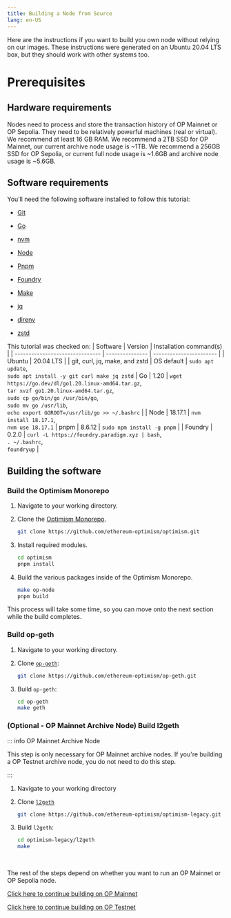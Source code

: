 ```yaml
---
title: Building a Node from Source
lang: en-US
---
```


Here are the instructions if you want to build you own node without relying on our images. These instructions were generated on an Ubuntu 20.04 LTS box, but they should work with other systems too.

# Prerequisites

## Hardware requirements

Nodes need to process and store the transaction history of OP Mainnet or OP Sepolia. They need to be relatively powerful machines (real or virtual). We recommend at least 16 GB RAM. We recommend a 2TB SSD for OP Mainnet, our current archive node usage is ~1TB. We recommend a 256GB SSD for OP Sepolia, or current full node usage is ~1.6GB and archive node usage is ~5.6GB.

## Software requirements

You’ll need the following software installed to follow this tutorial:

- [Git](https://git-scm.com/)

- [Go](https://go.dev/)

- [nvm](https://github.com/nvm-sh/nvm)

- [Node](https://nodejs.org/en)

- [Pnpm](https://pnpm.io/)

- [Foundry](https://github.com/foundry-rs/foundry#installation)

- [Make](https://linux.die.net/man/1/make)

- [jq](https://github.com/jqlang/jq)

- [direnv](https://direnv.net/)

- [zstd](https://facebook.github.io/zstd/)

This tutorial was checked on:
| Software                        | Version         | Installation command(s) |
| ------------------------------- | --------------- | ----------------------- |
| Ubuntu                          | 20.04 LTS       |
| git, curl, jq, make, and zstd   | OS default      | `sudo apt update`, <br/>`sudo apt install -y git curl make jq zstd`
| Go                              | 1.20            | `wget https://go.dev/dl/go1.20.linux-amd64.tar.gz`, <br/> `tar xvzf go1.20.linux-amd64.tar.gz`, <br/> `sudo cp go/bin/go /usr/bin/go`, <br/>`sudo mv go /usr/lib`, <br/>`echo export GOROOT=/usr/lib/go >> ~/.bashrc` |
| Node                            | 18.17.1        | `nvm install 18.17.1`, <br/> `nvm use 18.17.1`
| pnpm                            | 8.6.12           | `sudo npm install -g pnpm` |
| Foundry                         | 0.2.0           | `curl -L https://foundry.paradigm.xyz | bash`, <br/> `. ~/.bashrc`, <br/> `foundryup` |

## Building the software

### Build the Optimism Monorepo

1. Navigate to your working directory.
   
1. Clone the [Optimism Monorepo](https://github.com/ethereum-optimism/optimism).

    ```bash
    git clone https://github.com/ethereum-optimism/optimism.git
    ```

1. Install required modules. 

    ```bash
    cd optimism
    pnpm install
    ```

1. Build the various packages inside of the Optimism Monorepo.

    ```bash
    make op-node
    pnpm build
    ```

This process will take some time, so you can move onto the next section while the build completes.

### Build op-geth

1. Navigate to your working directory.

1. Clone [`op-geth`](https://github.com/ethereum-optimism/op-geth):

    ```bash
    git clone https://github.com/ethereum-optimism/op-geth.git
    ```


1. Build `op-geth`:

    ```bash
    cd op-geth    
    make geth
    ```

### (Optional - OP Mainnet Archive Node) Build l2geth

::: info OP Mainnet Archive Node

This step is only necessary for OP Mainnet archive nodes. If you're building a OP Testnet archive node, you do not need to do this step.

:::

1. Navigate to your working directory

2. Clone [`l2geth`](https://github.com/ethereum-optimism/optimism-legacy)

    ```bash
    git clone https://github.com/ethereum-optimism/optimism-legacy.git
    ```

3. Build `l2geth`:
   
   ```bash
   cd optimism-legacy/l2geth
   make
   ```
   
<br/>

The rest of the steps depend on whether you want to run an OP Mainnet or OP Sepolia node.

[Click here to continue building on OP Mainnet](./mainnet.md)

[Click here to continue building on OP Testnet](./testnet.md)
